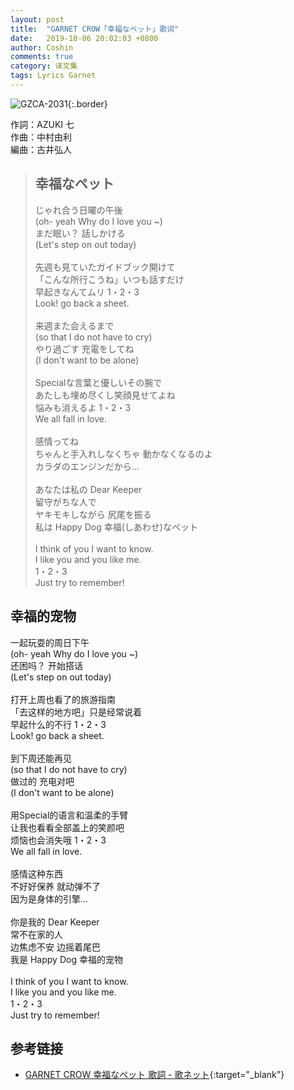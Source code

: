 ```yaml
---
layout: post
title:  "GARNET CROW「幸福なペット」歌词"
date:   2019-10-06 20:02:03 +0800
author: Coshin
comments: true
category: 译文集
tags: Lyrics Garnet
---
```

![GZCA-2031](https://ganekuro.github.io/images/discography/single/GZCA-2031.jpg){:.border}

作詞：AZUKI 七<br>
作曲：中村由利<br>
編曲：古井弘人

<blockquote class="original">
  <h2>幸福なペット</h2>
  <p>
    じゃれ合う日曜の午後<br>
    (oh- yeah Why do I love you ~)<br>
    まだ眠い？ 話しかける<br>
    (Let's step on out today)<br>
    <br>
    先週も見ていたガイドブック開けて<br>
    「こんな所行こうね」いつも話すだけ<br>
    早起きなんてムリ 1・2・3<br>
    Look! go back a sheet.<br>
    <br>
    来週また会えるまで<br>
    (so that I do not have to cry)<br>
    やり過ごす 充電をしてね<br>
    (I don't want to be alone)<br>
    <br>
    Specialな言葉と優しいその腕で<br>
    あたしも埋め尽くし笑顔見せてよね<br>
    悩みも消えるよ 1・2・3<br>
    We all fall in love.<br>
    <br>
    感情ってね<br>
    ちゃんと手入れしなくちゃ 動かなくなるのよ<br>
    カラダのエンジンだから…<br>
    <br>
    あなたは私の Dear Keeper<br>
    留守がちな人で<br>
    ヤキモキしながら 尻尾を振る<br>
    私は Happy Dog 幸福(しあわせ)なペット<br>
    <br>
    I think of you I want to know.<br>
    I like you and you like me.<br>
    1・2・3<br>
    Just try to remember!
  </p>
</blockquote>

<div class="translation">
  <h2>幸福的宠物</h2>
  <p>
    一起玩耍的周日下午<br>
    (oh- yeah Why do I love you ~)<br>
    还困吗？ 开始搭话<br>
    (Let's step on out today)<br>
    <br>
    打开上周也看了的旅游指南<br>
    「去这样的地方吧」只是经常说着<br>
    早起什么的不行 1・2・3<br>
    Look! go back a sheet.<br>
    <br>
    到下周还能再见<br>
    (so that I do not have to cry)<br>
    做过的 充电对吧<br>
    (I don't want to be alone)<br>
    <br>
    用Special的语言和温柔的手臂<br>
    让我也看看全部盖上的笑颜吧<br>
    烦恼也会消失哦 1・2・3<br>
    We all fall in love.<br>
    <br>
    感情这种东西<br>
    不好好保养 就动弹不了<br>
    因为是身体的引擎…<br>
    <br>
    你是我的 Dear Keeper<br>
    常不在家的人<br>
    边焦虑不安 边摇着尾巴<br>
    我是 Happy Dog 幸福的宠物<br>
    <br>
    I think of you I want to know.<br>
    I like you and you like me.<br>
    1・2・3<br>
    Just try to remember!
  </p>
</div>

## 参考链接

* [GARNET CROW 幸福なペット 歌詞 - 歌ネット](https://www.uta-net.com/song/20152/){:target="_blank"}
